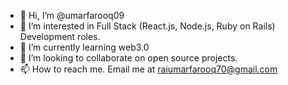 - 👋 Hi, I’m @umarfarooq09
- 👀 I’m interested in Full Stack (React.js, Node.js, Ruby on Rails) Development roles.
- 🌱 I’m currently learning web3.0
- 💞️ I’m looking to collaborate on open source projects.
- 📫 How to reach me. Email me at raiumarfarooq70@gmail.com

<!---
umarfarooq09/umarfarooq09 is a ✨ special ✨ repository because its `README.md` (this file) appears on your GitHub profile.
You can click the Preview link to take a look at your changes.
--->
